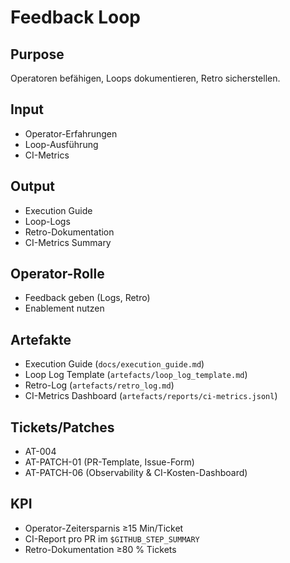 # Feedback Loop

## Purpose
Operatoren befähigen, Loops dokumentieren, Retro sicherstellen.  

## Input
- Operator-Erfahrungen  
- Loop-Ausführung  
- CI-Metrics  

## Output
- Execution Guide  
- Loop-Logs  
- Retro-Dokumentation  
- CI-Metrics Summary  

## Operator-Rolle
- Feedback geben (Logs, Retro)  
- Enablement nutzen  

## Artefakte
- Execution Guide (`docs/execution_guide.md`)  
- Loop Log Template (`artefacts/loop_log_template.md`)  
- Retro-Log (`artefacts/retro_log.md`)  
- CI-Metrics Dashboard (`artefacts/reports/ci-metrics.jsonl`)  

## Tickets/Patches
- AT-004  
- AT-PATCH-01 (PR-Template, Issue-Form)  
- AT-PATCH-06 (Observability & CI-Kosten-Dashboard)  

## KPI
- Operator-Zeitersparnis ≥15 Min/Ticket  
- CI-Report pro PR im `$GITHUB_STEP_SUMMARY`  
- Retro-Dokumentation ≥80 % Tickets  

